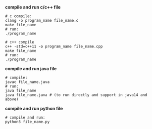 **compile and run c/c++ file**

```shell
# c compile:
clang -o program_name file_name.c
make file_name
# run:
./program_name
```


```shell
# c++ compile
c++ -std=c++11 -o program_name file_name.cpp
make file_name
# run:
./program_name
```

**compile and run java file**

```shell 
# compile:
javac file_name.java
# run:
java file_name
java file_name.java # (to run directly and support in java14 and above)
```

**compile and run python file**

```shell
# compile and run:
python3 file_name.py
```
